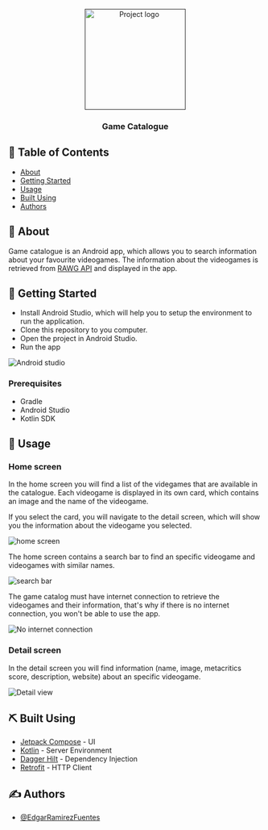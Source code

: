 <p align="center">
  <a href="" rel="noopener">
 <img width=200px height=200px src="./assets/game_icon.jpeg" alt="Project logo"></a>
</p>

<h3 align="center">Game Catalogue</h3>

## 📝 Table of Contents

- [About](#about)
- [Getting Started](#getting_started)
- [Usage](#usage)
- [Built Using](#built_using)
- [Authors](#authors)

## 🧐 About <a name = "about"></a>

Game catalogue is an Android app, which allows you to search information about your favourite videogames. The information about the videogames is retrieved from [RAWG API](https://rawg.io/apidocs) and displayed in the app.

## 🏁 Getting Started <a name = "getting_started"></a>

* Install Android Studio, which will help you to setup the environment to run the application.
* Clone this repository to you computer.
* Open the project in Android Studio.
* Run the app

![Android studio](./assets/android_studio.png)

### Prerequisites

- Gradle
- Android Studio
- Kotlin SDK

## 🎈 Usage <a name="usage"></a>

### Home screen

In the home screen you will find a list of the videgames that are available in the catalogue. Each videogame is displayed in its own card, which contains an image and the name of the videogame.

If you select the card, you will navigate to the detail screen, which will show you the information about the videogame you selected.

![home screen](./assets/home_screen.png)

The home screen contains a search bar to find an specific videogame and videogames with similar names.

![search bar](./assets/searchbar.png)

The game catalog must have internet connection to retrieve the videogames and their information, that's why if there is no internet connection, you won't be able to use the app.

![No internet connection](./assets/no_connection.png)

### Detail screen

In the detail screen you will find information (name, image, metacritics score, description, website) about an specific videogame.

![Detail view](./assets/detail_screen.png)


## ⛏️ Built Using <a name = "built_using"></a>

- [Jetpack Compose](https://developer.android.com/jetpack/compose) - UI
- [Kotlin](https://kotlinlang.org/) - Server Environment
- [Dagger Hilt](https://dagger.dev/hilt/) - Dependency Injection
- [Retrofit](https://github.com/square/retrofit) - HTTP Client

## ✍️ Authors <a name = "authors"></a>

- [@EdgarRamirezFuentes](https://github.com/EdgarRamirezFuentes)